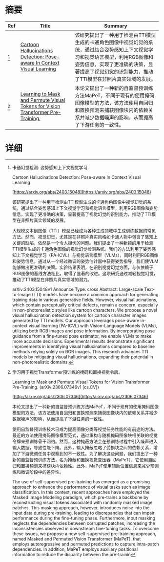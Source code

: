# 摘要

| Ref | Title | Summary |
| --- | --- | --- |
| [^1] | [Cartoon Hallucinations Detection: Pose-aware In Context Visual Learning](https://arxiv.org/abs/2403.15048) | 该研究提出了一种用于检测由TTI模型生成的卡通角色图像中视觉幻觉的系统，通过结合姿势感知上下文视觉学习和视觉语言模型，利用RGB图像和姿势信息，实现了更准确的决策，显著提高了视觉幻觉的识别能力，推动了TTI模型在非照片真实领域的发展。 |
| [^2] | [Learning to Mask and Permute Visual Tokens for Vision Transformer Pre-Training.](http://arxiv.org/abs/2306.07346) | 本论文提出了一种新的自监督预训练方法MaPeT，不同于现有的使用掩码图像模型的方法，该方法使用自回归和置换预测来捕获图像块内的依赖关系并减少数据噪声的影响，从而提高了下游任务的一致性。 |

# 详细

[^1]: 卡通幻觉检测: 姿势感知上下文视觉学习

    Cartoon Hallucinations Detection: Pose-aware In Context Visual Learning

    [https://arxiv.org/abs/2403.15048](https://arxiv.org/abs/2403.15048)

    该研究提出了一种用于检测由TTI模型生成的卡通角色图像中视觉幻觉的系统，通过结合姿势感知上下文视觉学习和视觉语言模型，利用RGB图像和姿势信息，实现了更准确的决策，显著提高了视觉幻觉的识别能力，推动了TTI模型在非照片真实领域的发展。

    

    大规模文本到图像（TTI）模型已经成为各种生成领域中生成训练数据的常见方法。然而，视觉幻觉，尤其是在非照片真实风格如卡通人物中包含了感知上关键的缺陷，依然是一个令人担忧的问题。我们提出了一种新颖的用于检测TTI模型生成的卡通角色图像的视觉幻觉检测系统。我们的方法利用了姿势感知上下文视觉学习（PA-ICVL）与视觉语言模型（VLMs），同时利用RGB图像和姿势信息。通过从一个经过微调的姿势估计器中获得姿势指导，我们使VLM能够做出更准确的决策。实验结果表明，在识别视觉幻觉方面，与仅依赖于RGB图像的基线方法相比，取得了显著的改进。这项研究通过减轻视觉幻觉，推动了TTI模型在非照片真实领域的潜力。

    arXiv:2403.15048v1 Announce Type: cross  Abstract: Large-scale Text-to-Image (TTI) models have become a common approach for generating training data in various generative fields. However, visual hallucinations, which contain perceptually critical defects, remain a concern, especially in non-photorealistic styles like cartoon characters. We propose a novel visual hallucination detection system for cartoon character images generated by TTI models. Our approach leverages pose-aware in-context visual learning (PA-ICVL) with Vision-Language Models (VLMs), utilizing both RGB images and pose information. By incorporating pose guidance from a fine-tuned pose estimator, we enable VLMs to make more accurate decisions. Experimental results demonstrate significant improvements in identifying visual hallucinations compared to baseline methods relying solely on RGB images. This research advances TTI models by mitigating visual hallucinations, expanding their potential in non-photorealistic domains.
    
[^2]: 学习用于视觉Transformer预训练的掩码和置换视觉令牌。

    Learning to Mask and Permute Visual Tokens for Vision Transformer Pre-Training. (arXiv:2306.07346v1 [cs.CV])

    [http://arxiv.org/abs/2306.07346](http://arxiv.org/abs/2306.07346)

    本论文提出了一种新的自监督预训练方法MaPeT，不同于现有的使用掩码图像模型的方法，该方法使用自回归和置换预测来捕获图像块内的依赖关系并减少数据噪声的影响，从而提高了下游任务的一致性。

    

    使用自监督预训练技术已成为提高图像分类等视觉任务性能的有前途的方法。最近的方法使用掩码图像模型范式，通过重构与随机掩码图像块相关联的视觉令牌来预训练骨干网络。然而，这种掩蔽方法会在预训练过程中引入噪声进入输入数据，导致性能下降。此外，输入掩蔽忽略了受损块之间的依赖关系，增加了下游微调任务中观察到的不一致性。为了解决这些问题，我们提出了一种新的自监督预训练方法，名为掩蔽和置换视觉变压器（MaPeT），它使用自回归和置换预测来捕获块内依赖性。此外，MaPeT使用辅助位置信息来减少预训练和微调阶段中的差异性。

    The use of self-supervised pre-training has emerged as a promising approach to enhance the performance of visual tasks such as image classification. In this context, recent approaches have employed the Masked Image Modeling paradigm, which pre-trains a backbone by reconstructing visual tokens associated with randomly masked image patches. This masking approach, however, introduces noise into the input data during pre-training, leading to discrepancies that can impair performance during the fine-tuning phase. Furthermore, input masking neglects the dependencies between corrupted patches, increasing the inconsistencies observed in downstream fine-tuning tasks. To overcome these issues, we propose a new self-supervised pre-training approach, named Masked and Permuted Vision Transformer (MaPeT), that employs autoregressive and permuted predictions to capture intra-patch dependencies. In addition, MaPeT employs auxiliary positional information to reduce the disparity between the pre-trainin
    

